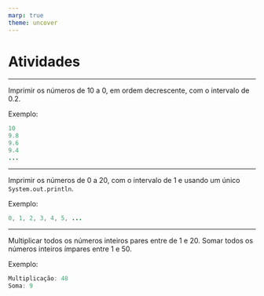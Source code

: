 ```yaml
---
marp: true
theme: uncover
---
```


# <!-- fit --> Atividades

---

Imprimir os números de 10 a 0, em ordem decrescente, com o intervalo de 0.2.

Exemplo:
```java
10
9.8
9.6
9.4
...
```

---

Imprimir os números de 0 a 20, com o intervalo de 1 e usando um único `System.out.println`.

Exemplo:
```java
0, 1, 2, 3, 4, 5, ...
```

---

Multiplicar todos os números inteiros pares entre de 1 e 20. Somar todos os números inteiros ímpares entre 1 e 50.

Exemplo:
```java
Multiplicação: 48
Soma: 9
```
